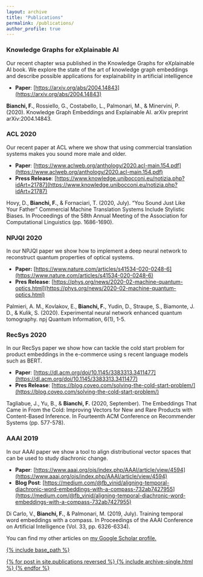 ```yaml
---
layout: archive
title: "Publications"
permalink: /publications/
author_profile: true
---
```


### Knowledge Graphs for eXplainable AI 

Our recent chapter wsa published in the Knowledge Graphs for eXplainable AI book. We explore the state of the art of knowledge graph embeddings and describe
possible applications for explainability in artificial intelligence 

+ **Paper**: [https://arxiv.org/abs/2004.14843](https://arxiv.org/abs/2004.14843)

**Bianchi, F.**, Rossiello, G., Costabello, L., Palmonari, M., & Minervini, P. (2020). Knowledge Graph Embeddings and Explainable AI. arXiv preprint arXiv:2004.14843.

### ACL 2020

Our recent paper at ACL where we show that using commercial translation systems makes you sound more male and older.

+ **Paper**: [https://www.aclweb.org/anthology/2020.acl-main.154.pdf](https://www.aclweb.org/anthology/2020.acl-main.154.pdf)
+ **Press Release**: [https://www.knowledge.unibocconi.eu/notizia.php?idArt=21787](https://www.knowledge.unibocconi.eu/notizia.php?idArt=21787)

Hovy, D., **Bianchi, F.**, & Fornaciari, T. (2020, July). “You Sound Just Like Your Father” Commercial Machine Translation Systems Include Stylistic Biases. In Proceedings of the 58th Annual Meeting of the Association for Computational Linguistics (pp. 1686-1690).

### NPJQI 2020

In our NPJQI paper we show how to implement a deep neural network to reconstruct quantum properties of optical systems.

+ **Paper:** [https://www.nature.com/articles/s41534-020-0248-6](https://www.nature.com/articles/s41534-020-0248-6)
+ **Pres Release**: [https://phys.org/news/2020-02-machine-quantum-optics.html](https://phys.org/news/2020-02-machine-quantum-optics.html)

Palmieri, A. M., Kovlakov, E., **Bianchi, F.**, Yudin, D., Straupe, S., Biamonte, J. D., & Kulik, S. (2020). 
Experimental neural network enhanced quantum tomography. npj Quantum Information, 6(1), 1-5.

### RecSys 2020

In our RecSys paper we show how can tackle the cold start problem for product embeddings in the e-commerce using s recent language models such as BERT.

+ **Paper**: [https://dl.acm.org/doi/10.1145/3383313.3411477](https://dl.acm.org/doi/10.1145/3383313.3411477)
+ **Pres Release**: [https://blog.coveo.com/solving-the-cold-start-problem/](https://blog.coveo.com/solving-the-cold-start-problem/)

Tagliabue, J., Yu, B., & **Bianchi, F.** (2020, September). The Embeddings That Came in From the Cold: Improving Vectors for New and Rare Products with Content-Based Inference. In Fourteenth ACM Conference on Recommender Systems (pp. 577-578).

### AAAI 2019

In our AAAI paper we show a tool to align distributional vector spaces that can be used to study diachronic change.

+ **Paper**: [https://www.aaai.org/ojs/index.php/AAAI/article/view/4594](https://www.aaai.org/ojs/index.php/AAAI/article/view/4594)
+ **Blog Post**: [https://medium.com/@fb_vinid/aligning-temporal-diachronic-word-embeddings-with-a-compass-732ab7427955](https://medium.com/@fb_vinid/aligning-temporal-diachronic-word-embeddings-with-a-compass-732ab7427955)

Di Carlo, V., **Bianchi, F.**, & Palmonari, M. (2019, July). Training temporal word embeddings with a compass. 
In Proceedings of the AAAI Conference on Artificial Intelligence (Vol. 33, pp. 6326-6334).


You can find my other articles on <u><a href="https://scholar.google.com/citations?user=1okGjb8AAAAJ&hl=it">my Google Scholar profile</a>.

{% include base_path %}

{% for post in site.publications reversed %}
  {% include archive-single.html %}
{% endfor %}
